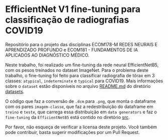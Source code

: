 # EfficientNet V1 fine-tuning para classificação de radiografias COVID19
Repositório para o projeto das disciplinas ECOM178-M REDES NEURAIS E APRENDIZADO PROFUNDO e ECOM181 - FUNDAMENTOS DE IA APLICADOS AO DIAGNÓSTICO MÉDICO.

Neste trabalho, foi realizado um fine-tuning da rede neural EfficientNetB5, com os pesos treinados no dataset ImageNet. Para o problema deste trabalho, o fine-tuning foi feito para classificar radiografia de tórax em 3 classes: `atypical`, `indeterminate` e `typical` para COVID19. Mais informações sobre o `dataset` estão disponíveis no arquivo [README.md](datasets/README.md) do diretório [datasets](datasets/).

O código que faz a conversão de `.dcm` para `.png`, que monta o dataframe com os pares `imagem-classe`, que faz a redestribuição do dataframe em `treino` e `teste`, que carrega essa distribuição em `data generators` e faz o `fine-tuning` da `EfficientNetB5` está contido no diretório [src](src/).

Por favor, não esqueça de verificar a licensa deste projeto. Você também pode contribuir, basta sugerir modificações por um Pull Request.